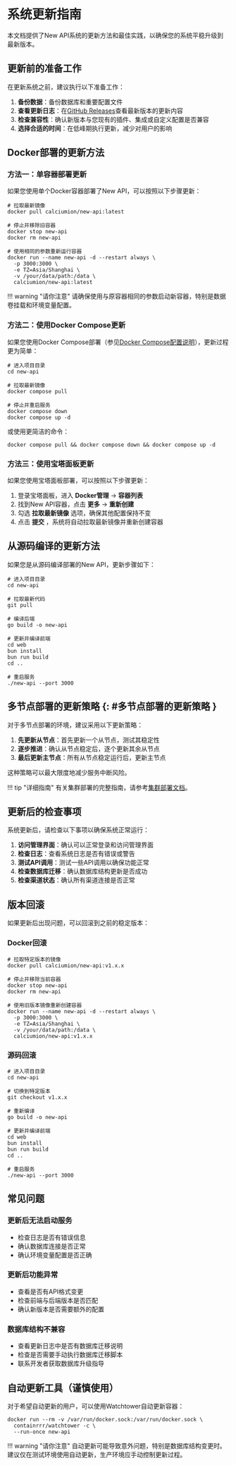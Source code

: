 # 系统更新指南

本文档提供了New API系统的更新方法和最佳实践，以确保您的系统平稳升级到最新版本。

## 更新前的准备工作

在更新系统之前，建议执行以下准备工作：

1. **备份数据**：备份数据库和重要配置文件
2. **查看更新日志**：在[GitHub Releases](https://github.com/Calcium-Ion/new-api/releases)查看最新版本的更新内容
3. **检查兼容性**：确认新版本与您现有的插件、集成或自定义配置是否兼容
4. **选择合适的时间**：在低峰期执行更新，减少对用户的影响

## Docker部署的更新方法

### 方法一：单容器部署更新

如果您使用单个Docker容器部署了New API，可以按照以下步骤更新：

```shell
# 拉取最新镜像
docker pull calciumion/new-api:latest

# 停止并移除旧容器
docker stop new-api
docker rm new-api

# 使用相同的参数重新运行容器
docker run --name new-api -d --restart always \
  -p 3000:3000 \
  -e TZ=Asia/Shanghai \
  -v /your/data/path:/data \
  calciumion/new-api:latest
```

!!! warning "请你注意"
    请确保使用与原容器相同的参数启动新容器，特别是数据卷挂载和环境变量配置。

### 方法二：使用Docker Compose更新

如果您使用Docker Compose部署（参见[Docker Compose配置说明](docker-compose-yml.md)），更新过程更为简单：

```shell
# 进入项目目录
cd new-api

# 拉取最新镜像
docker compose pull

# 停止并重启服务
docker compose down
docker compose up -d
```

或使用更简洁的命令：

```shell
docker compose pull && docker compose down && docker compose up -d
```

### 方法三：使用宝塔面板更新

如果您使用宝塔面板部署，可以按照以下步骤更新：

1. 登录宝塔面板，进入 **Docker管理** -> **容器列表**
2. 找到New API容器，点击 **更多** -> **重新创建**
3. 勾选 **拉取最新镜像** 选项，确保其他配置保持不变
4. 点击 **提交** ，系统将自动拉取最新镜像并重新创建容器

## 从源码编译的更新方法

如果您是从源码编译部署的New API，更新步骤如下：

```shell
# 进入项目目录
cd new-api

# 拉取最新代码
git pull

# 编译后端
go build -o new-api

# 更新并编译前端
cd web
bun install
bun run build
cd ..

# 重启服务
./new-api --port 3000
```

## 多节点部署的更新策略 {: #多节点部署的更新策略 }

对于多节点部署的环境，建议采用以下更新策略：

1. **先更新从节点**：首先更新一个从节点，测试其稳定性
2. **逐步推进**：确认从节点稳定后，逐个更新其余从节点
3. **最后更新主节点**：所有从节点稳定运行后，更新主节点

这种策略可以最大限度地减少服务中断风险。

!!! tip "详细指南"
    有关集群部署的完整指南，请参考[集群部署文档](cluster-deployment.md)。

## 更新后的检查事项

系统更新后，请检查以下事项以确保系统正常运行：

1. **访问管理界面**：确认可以正常登录和访问管理界面
2. **检查日志**：查看系统日志是否有错误或警告
3. **测试API调用**：测试一些API调用以确保功能正常
4. **检查数据库迁移**：确认数据库结构更新是否成功
5. **检查渠道状态**：确认所有渠道连接是否正常

## 版本回滚

如果更新后出现问题，可以回滚到之前的稳定版本：

### Docker回滚

```shell
# 拉取特定版本的镜像
docker pull calciumion/new-api:v1.x.x

# 停止并移除当前容器
docker stop new-api
docker rm new-api

# 使用旧版本镜像重新创建容器
docker run --name new-api -d --restart always \
  -p 3000:3000 \
  -e TZ=Asia/Shanghai \
  -v /your/data/path:/data \
  calciumion/new-api:v1.x.x
```

### 源码回滚

```shell
# 进入项目目录
cd new-api

# 切换到特定版本
git checkout v1.x.x

# 重新编译
go build -o new-api

# 更新并编译前端
cd web
bun install
bun run build
cd ..

# 重启服务
./new-api --port 3000
```

## 常见问题

### 更新后无法启动服务

- 检查日志是否有错误信息
- 确认数据库连接是否正常
- 确认环境变量配置是否正确

### 更新后功能异常

- 查看是否有API格式变更
- 检查前端与后端版本是否匹配
- 确认新版本是否需要额外的配置

### 数据库结构不兼容

- 查看更新日志中是否有数据库迁移说明
- 检查是否需要手动执行数据库迁移脚本
- 联系开发者获取数据库升级指导

## 自动更新工具（谨慎使用）

对于希望自动更新的用户，可以使用Watchtower自动更新容器：

```shell
docker run --rm -v /var/run/docker.sock:/var/run/docker.sock \
  containrrr/watchtower -c \
  --run-once new-api
```

!!! warning "请你注意"
    自动更新可能导致意外问题，特别是数据库结构变更时。建议仅在测试环境使用自动更新，生产环境应手动控制更新过程。
